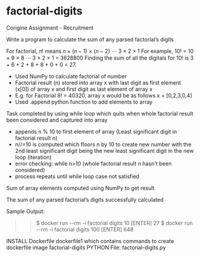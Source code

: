 # factorial-digits
Corigine Assignment - Recruitment

Write a program to calculate the sum of any parsed factorial’s digits

For factorial, 𝑛! means 𝑛 × (𝑛 − 1) × (𝑛 − 2) ⋯ 3 × 2 × 1
For example, 10! = 10 × 9 × 8 ⋯ 3 × 2 × 1 = 3628800
Finding the sum of all the digitals for 10! is 3 + 6 + 2 + 8 + 8 + 0 + 0 = 27.

- Used NumPy to calculate factorial of number
- Factorial result (n) stored into array x with last digit as first element (x[0]) of array x and first digit as last element of array x
- E.g. for Factorial 8! = 40320, array x would be as follows x = [0,2,3,0,4]
- Used .append python function to add elements to array

Task completed by using while loop which quits when whole factorial result been considered and captured into array
- appends n % 10 to first element of array (Least significant digit in factorial result n)
- n//=10 is computed which floors n by 10 to create new number with the 2nd least significant digit being the new least significant digit in the new loop (iteration)
- error checking: while n>10 (whole factorial result n hasn't been considered)
- process repeats until while loop case not satisfied

Sum of array elements computed using NumPy to get result

The sum of any parsed factorial’s digits successfully calculated

Sample Output:

>> $ docker run --rm -i factorial digits
10 [ENTER]
27
>> $ docker run --rm -i factorial digits
100 [ENTER]
648

INSTALL Dockerfile dockerfile1 which contains commands to create dockerfile image factorial-digits
PYTHON File: factorial-digits.py




